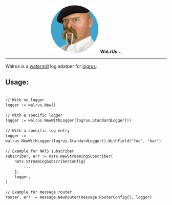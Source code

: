 <p align="center">
<img alt="Parrot logo" src="assets/logo.png" height="150"/>
<b>WaLrUs...</b>
</p>

---

Walrus is a [watermill](https://watermill.io) log adatper for [logrus](https://github.com/sirupsen/logrus).

## Usage:

```golang

// With no logger 
logger := walrus.New()

// With a specific logger
logger := walrus.NewWithLogger(logrus.StandardLogger())

// With a specific log entry
logger := walrus.NewWithLogger(logrus.StandardLogger().WithField("foo", "bar")

// Example for NATS subscriber
subscriber, err := nats.NewStreamingSubscriber(
    nats.StreamingSubscriberConfig{
        ...
    },
    logger,
)

// Example for message router
router, err := message.NewRouter(message.RouterConfig{}, logger)
```
